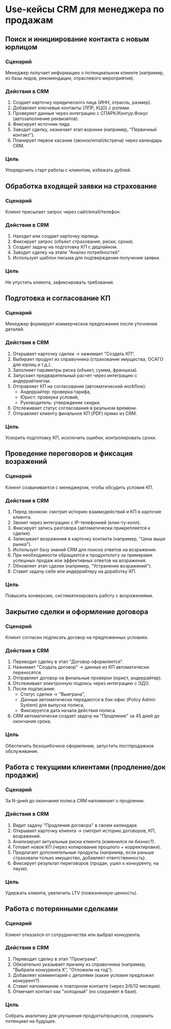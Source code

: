 # Use-кейсы CRM для менеджера по продажам



## Поиск и инициирование контакта с новым юрлицом

### Сценарий
Менеджер получает информацию о потенциальном клиенте (например, из базы лидов, рекомендации, отраслевого мероприятия).

### Действия в CRM
1. Создает карточку юридического лица (ИНН, отрасль, размер).
2. Добавляет ключевые контакты (ЛПР, КЦО) с ролями.
3. Проверяет данные через интеграцию с СПАРК/Контур.Фокус (автозаполнение реквизитов).
4. Фиксирует источник лида.
5. Заводит сделку, назначает этап воронки (например, "Первичный контакт").
6. Планирует первое касание (звонок/email/встреча) через календарь CRM.

### Цель
Упорядочить старт работы с клиентом, избежать дублей.



## Обработка входящей заявки на страхование

### Сценарий
Клиент присылает запрос через сайт/email/телефон.

### Действия в CRM
1. Находит или создает карточку юрлица.
2. Фиксирует запрос (объект страхования, риски, сроки).
3. Создает задачу на подготовку КП с дедлайном.
4. Заводит сделку на этапе "Анализ потребностей".
5. Использует шаблон письма для подтверждения получения заявки.

### Цель
Не упустить клиента, зафиксировать требования.



## Подготовка и согласование КП

### Сценарий
Менеджер формирует коммерческое предложение после уточнения деталей.

### Действия в CRM
1. Открывает карточку сделки → нажимает "Создать КП".
2. Выбирает продукт из справочника (страхование имущества, ОСАГО для юрлиц и т.д.).
3. Заполняет параметры риска (объект, сумма, франшиза).
4. Запускает предварительный расчет через интеграцию с андеррайтингом.
5. Отправляет КП на согласование (автоматический workflow):
    - Андеррайтер: проверка тарифа,
    - Юрист: проверка условий,
    - Руководитель: утверждение скидки.
6. Отслеживает статус согласования в реальном времени.
7. Отправляет клиенту финальное КП (PDF) прямо из CRM.

### Цель
Ускорить подготовку КП, исключить ошибки, контролировать сроки.



## Проведение переговоров и фиксация возражений

### Сценарий
Клиент созванивается с менеджером, чтобы обсудить условия КП.

### Действия в CRM
1. Перед звонком: смотрит историю взаимодействий и КП в карточке клиента.
2. Звонит через интеграцию с IP-телефонией (клик-ту-колл).
3. Фиксирует запись разговора (автоматически прикрепляется к сделке).
4. Записывает возражения в карточку контакта (например, "Цена выше рынка").
5. Использует базу знаний CRM для поиска ответов на возражения.
6. При необходимости обращается к продуктологу за примерами успешных продаж или эффективных ответов на возражения.
7. Обновляет этап сделки (например, "Устранение возражений").
8. Ставит задачу себе или андеррайтеру на доработку КП.

### Цель
Повысить конверсию, систематизировать работу с возражениями.



## Закрытие сделки и оформление договора

### Сценарий
Клиент согласен подписать договор на предложенных условиях.

### Действия в CRM
1. Переводит сделку в этап "Договор оформляется".
2. Нажимает "Создать договор" → данные из КП автоматически переносятся.
3. Отправляет договор на финальные проверки (юрист, андеррайтер).
4. Отслеживает электронную подпись через интеграцию с ЭДО.
5. После подписания:
    - Статус сделки → "Выиграна",
    - Данные автоматически передаются в бэк-офис (Policy Admin System) для выпуска полиса,
    - Фиксируется дата начала действия полиса.
6. CRM автоматически создает задачу на "Продление" за 45 дней до окончания срока.

### Цель
Обеспечить безошибочное оформление, запустить постпродажное обслуживание.



## Работа с текущими клиентами (продление/док продажи)

### Сценарий
За N-дней до окончания полиса CRM напоминает о продлении.

### Действия в CRM
1. Видит задачу "Продление договора" в своем календаре.
2. Открывает карточку клиента → смотрит историю договоров, КП, возражений.
3. Анализирует актуальные риски клиента (изменился ли бизнес?).
4. Готовит новое КП (через копирование прошлого + корректировки).
5. Предлагает дополнительные продукты (например, если раньше страховали только имущество, добавляет ответственность).
6. Фиксирует результат переговоров (продан, ушел к конкуренту, на паузе).

### Цель
Удержать клиента, увеличить LTV (пожизненную ценность).



## Работа с потерянными сделками

### Сценарий
Клиент отказался от сотрудничества или выбрал конкурента.

### Действия в CRM
1. Переводит сделку в этап "Проиграна".
2. Обязательно указывает причину из справочника (например, "Выбрали конкурента X", "Отложили на год").
3. Добавляет комментарий с деталями (какие условия предложил конкурент?).
4. Ставит напоминание о повторном контакте (через 3/6/12 месяцев).
5. Отмечает контакт как "холодный" (но сохраняет в базе).

### Цель
Собрать аналитику для улучшения продукта/процессов, сохранить потенциал на будущее.